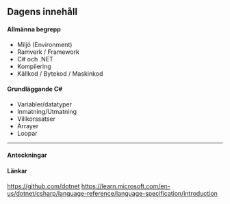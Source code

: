 ## Dagens innehåll

#### Allmänna begrepp

* Miljö (Environment)
* Ramverk / Framework
* C# och .NET
* Kompilering
* Källkod / Bytekod / Maskinkod

#### Grundläggande C\#

* Variabler/datatyper
* Inmatning/Utmatning
* Villkorssatser
* Arrayer
* Loopar

---

#### Anteckningar

#### Länkar

https://github.com/dotnet
https://learn.microsoft.com/en-us/dotnet/csharp/language-reference/language-specification/introduction